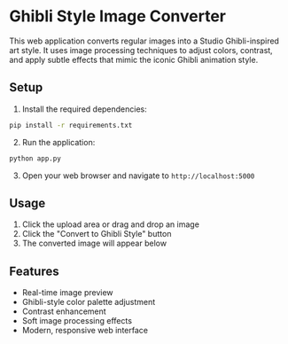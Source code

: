 # Ghibli Style Image Converter

This web application converts regular images into a Studio Ghibli-inspired art style. It uses image processing techniques to adjust colors, contrast, and apply subtle effects that mimic the iconic Ghibli animation style.

## Setup

1. Install the required dependencies:
```bash
pip install -r requirements.txt
```

2. Run the application:
```bash
python app.py
```

3. Open your web browser and navigate to `http://localhost:5000`

## Usage

1. Click the upload area or drag and drop an image
2. Click the "Convert to Ghibli Style" button
3. The converted image will appear below

## Features

- Real-time image preview
- Ghibli-style color palette adjustment
- Contrast enhancement
- Soft image processing effects
- Modern, responsive web interface
